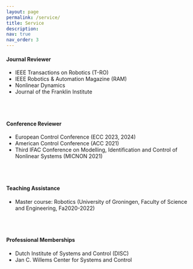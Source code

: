 ```yaml
---
layout: page
permalink: /service/
title: Service
description: 
nav: true
nav_order: 3
---
```



#### Journal Reviewer  
- IEEE Transactions on Robotics (T-RO)
- IEEE Robotics & Automation Magazine (RAM) 
- Nonlinear Dynamics
- Journal of the Franklin Institute
<br>
<br>


#### Conference Reviewer
- European Control Conference (ECC 2023, 2024)
- American Control Conference (ACC 2021)
- Third IFAC Conference on Modelling, Identification and Control of Nonlinear Systems (MICNON 2021)
<br>
<br>


#### Teaching Assistance
- Master course: Robotics (University of Groningen, Faculty of Science and Engineering, Fa2020-2022)
<br>
<br>


#### Professional Memberships
- Dutch Institute of Systems and Control (DISC)
- Jan C. Willems Center for Systems and Control